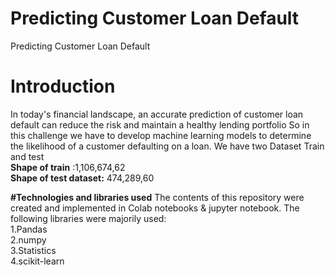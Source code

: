 # Predicting Customer Loan Default
Predicting Customer Loan Default
# Introduction
In today's financial landscape, an accurate prediction of customer loan default can reduce the risk and maintain a healthy lending portfolio
So in this challenge we have to develop machine learning models to determine the likelihood of a customer defaulting on a loan.
We have two Dataset Train and test<br>
**Shape  of train** :1,106,674,62<br> 
**Shape of test dataset:** 474,289,60

**#Technologies and libraries used**
The contents of this repository were created and implemented in Colab notebooks & jupyter notebook. The following libraries were majorily used:<br>
1.Pandas<br>
2.numpy<br>
3.Statistics<br>
4.scikit-learn<br>

